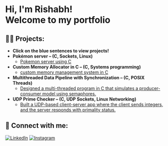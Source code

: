 <h1>Hi, I'm Rishabh!<br/>Welcome to my portfolio</h1>

<h2>👨‍💻 Projects:</h2>

- <b>Click on the blue sentences to view projects!</b>
- <b>Pokémon server – (C, Sockets, Linux)</b><br/>
  - <a href="https://github.com/rishabhkalia6/Pokemon_server/tree/main" target="_blank">Pokemon server using C</a>
- <b>Custom Memory Allocator in C – (C, Systems programming)</b>
  - [custom memory management system in C ](https://github.com/rishabhkalia6/Custom_memory_allocator)
- <b>Multithreaded Data Pipeline with Synchronization – (C, POSIX Threads)</b>
  - [Designed a multi-threaded program in C that simulates a producer-consumer model using semaphores.](https://github.com/rishabhkalia6/Multithreaded-Data-Pipeline-with-Synchronization-C-POSIX-Threads-)
- <b>UDP Prime Checker – (C, UDP Sockets, Linux Networking)</b>
  - [Built a UDP-based client-server app where the client sends integers, and the server responds with primality status.](https://github.com/rishabhkalia6/UDP-Prime-Checker-C-UDP-Sockets-Linux-Networking-/tree/main)

<h2> 🤳 Connect with me:</h2>


[![LinkedIn](https://img.shields.io/badge/LinkedIn-Rishabh%20Kalia-blue?logo=linkedin)](https://www.linkedin.com/in/rishabh-kalia-965977282/)
[![Instagram](https://img.shields.io/badge/Instagram-rish__kalia-E4405F?logo=instagram)](https://www.instagram.com/rish__kalia/)









[instagram]: https://www.instagram.com/rish__kalia/
[linkedin]: https://www.linkedin.com/in/rishabh-kalia-965977282/

<!--
**joshmadakor1/joshmadakor1** is a ✨ _special_ ✨ repository because its `README.md` (this file) appears on your GitHub profile.

Here are some ideas to get you started:

- 🔭 I’m currently working on ...
- 🌱 I’m currently learning ...
- 👯 I’m looking to collaborate on ...
- 🤔 I’m looking for help with ...
- 💬 Ask me about ...
- 📫 How to reach me: ...
- 😄 Pronouns: ...
- ⚡ Fun fact: ...
-->
